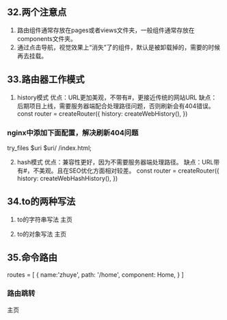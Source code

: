 ## 32.两个注意点
1. 路由组件通常存放在pages或者views文件夹，一般组件通常存放在components文件夹。
2. 通过点击导航，视觉效果上“消失”了的组件，默认是被卸载掉的，需要的时候再去挂载。

## 33.路由器工作模式
1. history模式
优点：URL更加美观，不带有#，更接近传统的网站URL
缺点：后期项目上线，需要服务器端配合处理路径问题，否则刷新会有404错误。
const router = createRouter({
    history: createWebHistory(),
})

### nginx中添加下面配置，解决刷新404问题
try_files $uri $uri/ /index.html;

2. hash模式
优点：兼容性更好，因为不需要服务器端处理路径。
缺点：URL带有#，不美观。且在SEO优化方面相对较差。
const router = createRouter({
    history: createWebHashHistory(),
})

## 34.to的两种写法
1. to的字符串写法
<router-link active-class="active" to="/home">主页</router-link>

2. to的对象写法
<router-link active-class="active" :to="{path: '/home'}">主页</router-link>

## 35.命令路由
routes = [
    {
        name:'zhuye',
        path: '/home',
        component: Home,
    }
]

### 路由跳转
<router-link active-class="active" :to="{name: 'zhuye'}">主页</router-link>